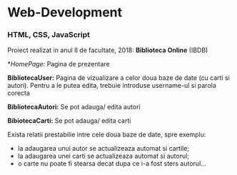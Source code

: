 # Web-Development
### HTML, CSS, JavaScript


Proiect realizat in anul II de facultate, 2018: **Biblioteca Online** (IBDB)

**HomePage:* Pagina de prezentare

**BibliotecaUser:** Pagina de vizualizare a celor doua baze de date (cu carti si autori). Pentru a le putea edita, trebuie introduse username-ul si parola corecta 

**BibliotecaAutori:** Se pot adauga/ edita autori 

**BibiotecaCarti:** Se pot adauga/ edita carti

Exista relatii prestabilie intre cele doua baze de date, spre exemplu:
  - la adaugarea unui autor se actualizeaza automat si cartile;
  - la adaugarea unei carti se actualizeaza automat si autorul;
  - o carte nu poate fi stearsa decat dupa ce i-a fost sters autorul...
